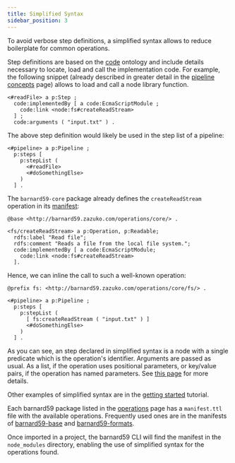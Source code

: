 ```yaml
---
title: Simplified Syntax
sidebar_position: 3
---
```


To avoid verbose step definitions, a simplified syntax allows to reduce boilerplate for common operations.

Step definitions are based on the [code](https://code.described.at/) ontology and include details necessary to locate, load and call the implementation code.
For example, the following snippet (already described in greater detail in the [pipeline concepts](pipeline#step) page) allows to load and call a node library function.

```turtle
<#readFile> a p:Step ;
  code:implementedBy [ a code:EcmaScriptModule ;
    code:link <node:fs#createReadStream>
  ] ;
  code:arguments ( "input.txt" ) .
```



The above step definition would likely be used in the step list of a pipeline:

```turtle
<#pipeline> a p:Pipeline ;
  p:steps [
    p:stepList ( 
      <#readFile> 
      <#doSomethingElse> 
    )
  ] .
```

The `barnard59-core` package already defines the `createReadStream` operation in its [manifest](https://github.com/zazuko/barnard59-core/blob/master/manifest.ttl):

```turtle
@base <http://barnard59.zazuko.com/operations/core/> .

<fs/createReadStream> a p:Operation, p:Readable;
  rdfs:label "Read file";
  rdfs:comment "Reads a file from the local file system.";
  code:implementedBy [ a code:EcmaScriptModule;
    code:link <node:fs#createReadStream>
  ].
```

Hence, we can inline the call to such a well-known operation:

```turtle
@prefix fs: <http://barnard59.zazuko.com/operations/core/fs/> .

<#pipeline> a p:Pipeline ;
  p:steps [
    p:stepList ( 
      [ fs:createReadStream ( "input.txt" ) ]
      <#doSomethingElse> 
    )
  ] .
```

As you can see, an step declared in simplified syntax is a node with a single predicate which is the operation's identifier. 
Arguments are passed as usual. As a list, if the operation uses positional parameters, or key/value pairs, if the operation has named parameters.
See [this page](./pipeline.md) for more details.

Other examples of simplified syntax are in the [getting started](../tutorial/first-pipeline) tutorial.

Each barnard59 package listed in the [operations](./operations) page has a `manifest.ttl` file with the available operations.
Frequently used ones are in the manifests of [barnard59-base](https://github.com/zazuko/barnard59-base/blob/master/manifest.ttl) and [barnard59-formats](https://github.com/zazuko/barnard59-formats/blob/master/manifest.ttl).


Once imported in a project, the barnard59 CLI will find the manifest in the `node_modules` directory, enabling the use of simplified syntax for the operations found.
